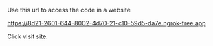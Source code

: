 Use this url to access the code in a website

https://8d21-2601-644-8002-4d70-21-c10-59d5-da7e.ngrok-free.app

 Click visit site. 


